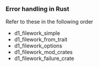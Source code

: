 
### Error handling in Rust

Refer to these in the following order

 - d1_filework_simple
 - d1_filework_from_trait
 - d1_filework_options
 - d1_filework_mod_crates
 - d1_filework_failure_crate
